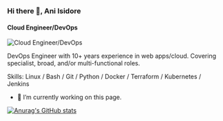 ### Hi there 👋, Ani Isidore
#### Cloud Engineer/DevOps
![Cloud Engineer/DevOps](https://user-images.githubusercontent.com/57046137/147709351-5f07724d-f429-4659-9bdf-276c7e2a1db3.png)

DevOps Engineer with 10+ years experience in web apps/cloud. Covering specialist, broad, and/or multi-functional roles. 

Skills: Linux / Bash / Git / Python / Docker / Terraform / Kubernetes / Jenkins

- 🔭 I’m currently working on this page. 






<!--
**anisidore/anisidore** is a ✨ _special_ ✨ repository because its `README.md` (this file) appears on your GitHub profile.

Here are some ideas to get you started:

- 🔭 I’m currently working on ...
- 🌱 I’m currently learning ...
- 👯 I’m looking to collaborate on ...
- 🤔 I’m looking for help with ...
- 💬 Ask me about ...
- 📫 How to reach me: ...
- 😄 Pronouns: ...
- ⚡ Fun fact: ...
-->

[![Anurag's GitHub stats](https://github-readme-stats.vercel.app/api?username=anisidore)](https://github.com/anuraghazra/github-readme-stats)
